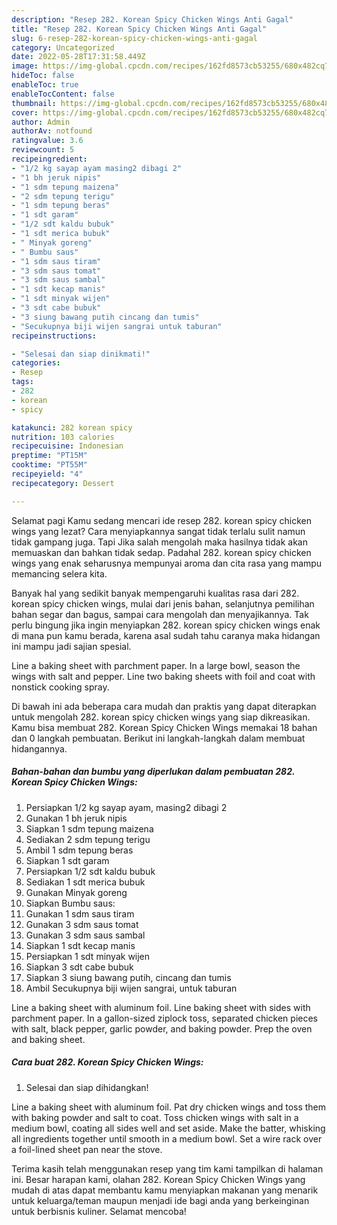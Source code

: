 ```yaml
---
description: "Resep 282. Korean Spicy Chicken Wings Anti Gagal"
title: "Resep 282. Korean Spicy Chicken Wings Anti Gagal"
slug: 6-resep-282-korean-spicy-chicken-wings-anti-gagal
category: Uncategorized
date: 2022-05-28T17:31:58.449Z
image: https://img-global.cpcdn.com/recipes/162fd8573cb53255/680x482cq70/282-korean-spicy-chicken-wings-foto-resep-utama.jpg
hideToc: false
enableToc: true
enableTocContent: false
thumbnail: https://img-global.cpcdn.com/recipes/162fd8573cb53255/680x482cq70/282-korean-spicy-chicken-wings-foto-resep-utama.jpg
cover: https://img-global.cpcdn.com/recipes/162fd8573cb53255/680x482cq70/282-korean-spicy-chicken-wings-foto-resep-utama.jpg
author: Admin
authorAv: notfound
ratingvalue: 3.6
reviewcount: 5
recipeingredient:
- "1/2 kg sayap ayam masing2 dibagi 2"
- "1 bh jeruk nipis"
- "1 sdm tepung maizena"
- "2 sdm tepung terigu"
- "1 sdm tepung beras"
- "1 sdt garam"
- "1/2 sdt kaldu bubuk"
- "1 sdt merica bubuk"
- " Minyak goreng"
- " Bumbu saus"
- "1 sdm saus tiram"
- "3 sdm saus tomat"
- "3 sdm saus sambal"
- "1 sdt kecap manis"
- "1 sdt minyak wijen"
- "3 sdt cabe bubuk"
- "3 siung bawang putih cincang dan tumis"
- "Secukupnya biji wijen sangrai untuk taburan"
recipeinstructions:

- "Selesai dan siap dinikmati!"
categories:
- Resep
tags:
- 282
- korean
- spicy

katakunci: 282 korean spicy 
nutrition: 103 calories
recipecuisine: Indonesian
preptime: "PT15M"
cooktime: "PT55M"
recipeyield: "4"
recipecategory: Dessert

---
```



Selamat pagi Kamu sedang mencari ide resep 282. korean spicy chicken wings yang lezat? Cara menyiapkannya sangat tidak terlalu sulit namun tidak gampang juga. Tapi Jika salah mengolah maka hasilnya tidak akan memuaskan dan bahkan tidak sedap. Padahal 282. korean spicy chicken wings yang enak seharusnya mempunyai aroma dan cita rasa yang mampu memancing selera kita.


Banyak hal yang sedikit banyak mempengaruhi kualitas rasa dari 282. korean spicy chicken wings, mulai dari jenis bahan, selanjutnya pemilihan bahan segar dan bagus, sampai cara mengolah dan menyajikannya. Tak perlu bingung jika ingin menyiapkan 282. korean spicy chicken wings enak di mana pun kamu berada, karena asal sudah tahu caranya maka hidangan ini mampu jadi sajian spesial.

Line a baking sheet with parchment paper. In a large bowl, season the wings with salt and pepper. Line two baking sheets with foil and coat with nonstick cooking spray.


Di bawah ini ada beberapa cara mudah dan praktis yang dapat diterapkan untuk mengolah 282. korean spicy chicken wings yang siap dikreasikan. Kamu bisa membuat 282. Korean Spicy Chicken Wings memakai 18 bahan dan 0 langkah pembuatan. Berikut ini langkah-langkah dalam membuat hidangannya.

<!--inarticleads1-->

##### Bahan-bahan dan bumbu yang diperlukan dalam pembuatan 282. Korean Spicy Chicken Wings:

1. Persiapkan 1/2 kg sayap ayam, masing2 dibagi 2
1. Gunakan 1 bh jeruk nipis
1. Siapkan 1 sdm tepung maizena
1. Sediakan 2 sdm tepung terigu
1. Ambil 1 sdm tepung beras
1. Siapkan 1 sdt garam
1. Persiapkan 1/2 sdt kaldu bubuk
1. Sediakan 1 sdt merica bubuk
1. Gunakan  Minyak goreng
1. Siapkan  Bumbu saus:
1. Gunakan 1 sdm saus tiram
1. Gunakan 3 sdm saus tomat
1. Gunakan 3 sdm saus sambal
1. Siapkan 1 sdt kecap manis
1. Persiapkan 1 sdt minyak wijen
1. Siapkan 3 sdt cabe bubuk
1. Siapkan 3 siung bawang putih, cincang dan tumis
1. Ambil Secukupnya biji wijen sangrai, untuk taburan


Line a baking sheet with aluminum foil. Line baking sheet with sides with parchment paper. In a gallon-sized ziplock toss, separated chicken pieces with salt, black pepper, garlic powder, and baking powder. Prep the oven and baking sheet. 

<!--inarticleads2-->

##### Cara buat 282. Korean Spicy Chicken Wings:


1. Selesai dan siap dihidangkan!

Line a baking sheet with aluminum foil. Pat dry chicken wings and toss them with baking powder and salt to coat. Toss chicken wings with salt in a medium bowl, coating all sides well and set aside. Make the batter, whisking all ingredients together until smooth in a medium bowl. Set a wire rack over a foil-lined sheet pan near the stove. 

Terima kasih telah menggunakan resep yang tim kami tampilkan di halaman ini. Besar harapan kami, olahan 282. Korean Spicy Chicken Wings yang mudah di atas dapat membantu kamu menyiapkan makanan yang menarik untuk keluarga/teman maupun menjadi ide bagi anda yang berkeinginan untuk berbisnis kuliner. Selamat mencoba!
